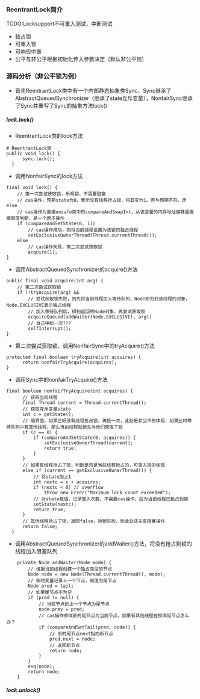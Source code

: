 ### ReentrantLock简介
TODO:Locksupport不可重入测试，中断测试
- 独占锁
- 可重入锁
- 可响应中断
- 公平与非公平根据初始化传入参数决定（默认非公平锁）
### 源码分析（非公平锁为例）
- 首先ReentrantLock类中有一个内部静态抽象类Sync，Sync继承了AbstractQueuedSynchronizer（继承了state互斥变量），NonfairSync继承了Sync并重写了Sync的抽象方法lock()
##### lock.lock()
- ReentrantLock类的lock方法
```
# ReentrantLock类
public void lock() {
      sync.lock();
  }
```
- 调用NonfairSync的lock方法
```
final void lock() {
    // 第一次尝试获取锁，乐观锁，不需要阻塞
    // cas操作，预期state为0，表示没有线程抢占锁，将其变为1。若与预期不符，走else
    // cas操作为直接unsafe类中的compareAndSwapInt，从该变量的内存地址偏移量直接取值判断，是一个原子操作
    if (compareAndSetState(0, 1))
        // cas操作成功，则将当前线程设置为该锁的独占线程
        setExclusiveOwnerThread(Thread.currentThread());
    else
        // cas操作失败，第二次尝试获取锁
        acquire(1);
}
```
- 调用AbstractQueuedSynchronizer的acquire()方法
```
public final void acquire(int arg) {
    // 第二次尝试获取锁
    if (!tryAcquire(arg) &&
        // 尝试获取锁失败，则先将当前线程加入等待队列，Node即为封装线程的对象，Node.EXCLUSIVE表示独占线程
        // 加入等待队列后，得到返回的Node对象，再尝试获取锁
        acquireQueued(addWaiter(Node.EXCLUSIVE), arg))
        // 自己中断一次???
        selfInterrupt();
}
```
- 第二次尝试获取锁，调用NonfairSync中的tryAcquire()方法
```
protected final boolean tryAcquire(int acquires) {
      return nonfairTryAcquire(acquires);
}
```
- 调用Sync中的nonfairTryAcquire()方法
```
final boolean nonfairTryAcquire(int acquires) {
      // 获取当前线程
      final Thread current = Thread.currentThread();
      // 获取互斥变量state
      int c = getState();
      // 临界值，如果正好没有线程抢占锁，再抢一次，此处是非公平的体现，如果此时等待队列中有其他线程，那么当前线程就抢先与他们获取了锁
      if (c == 0) {
          if (compareAndSetState(0, acquires)) {
              setExclusiveOwnerThread(current);
              return true;
          }
      }
      // 如果有线程抢占了锁，判断是否是当前线程抢占的，可重入锁的体现
      else if (current == getExclusiveOwnerThread()) {
          // 将state加上1
          int nextc = c + acquires;
          if (nextc < 0) // overflow
              throw new Error("Maximum lock count exceeded");
          // 对state赋值，记录重入次数，不需要cas操作，应为当前线程已抢占到锁
          setState(nextc);
          return true;
      }
      // 其他线程抢占了锁，返回false，抢锁失败，到此处还未有阻塞操作
      return false;
  }
```
- 调用AbstractQueuedSynchronizer的addWaiter()方法，将没有抢占到锁的线程加入阻塞队列
```
    private Node addWaiter(Node mode) {
        // 根据当前线程创建一个独占类型的节点
        Node node = new Node(Thread.currentThread(), mode);
        // 临时变量记录上一个节点，赋值为尾节点
        Node pred = tail;
        // 如果尾节点不为空
        if (pred != null) {
            // 当前节点的上一个节点为尾节点
            node.prev = pred;
            // cas操作修改新的尾节点为当前节点，如果有其他线程在修改尾节点怎么办？
            if (compareAndSetTail(pred, node)) {
                // 旧的尾节点next指向新节点
                pred.next = node;
                // 返回新节点
                return node;
            }
        }
        enq(node);
        return node;
    }
```
##### lock.unlock()
